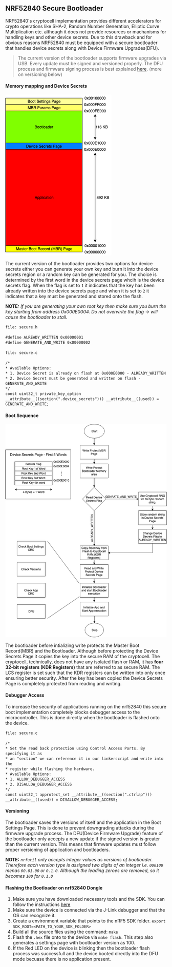 ## NRF52840 Secure Bootloader

NRF52840's cryptocell implementation provides different accelerators for crypto operations like SHA-2, Random Number Generation, Elliptic Curve Multiplication etc. although it does not provide resources or machanisms for handling keys and other device secrets. Due to this drawback and for obvious reasons NRF52840 must be equipped with a secure bootloader that handles device secrets along with Device Firmware Upgrades(DFU).

> The current version of the bootloader supports firmware upgrades via USB. Every update must be signed and versioned properly. The DFU process and firmware signing process is best explained [here](https://infocenter.nordicsemi.com/index.jsp?topic=%2Fcom.nordic.infocenter.sdk5.v15.0.0%2Flib_bootloader_modules.html). (more on versioning below)

#### Memory mapping and Device Secrets
![memory](docs/MemoryMapping.png)

The current version of the bootloader provides two options for device secrets either you can generate your own key and burn it into the device secrets region or a random key can be generated for you. The choice is determined by the first word in the device secrets page whcih is the device secrets flag. When the flag is set to `1` it indicates that the key has been already written into the device secrets page and when it is set to `2` it indicates that a key must be generated and stored onto the flash.

**NOTE:** *If you are generating your own root key then make sure you burn the key starting from address 0x000E0004. Do not overwrite the flag -> will cause the bootloader to stall.*

```
file: secure.h

#define ALREADY_WRITTEN 0x00000001
#define GENERATE_AND_WRITE 0x00000002

file: secure.c

/*
* Available Options:
* 1. Device Secret is already on flash at 0x000E0000 - ALREADY_WRITTEN
* 2. Device Secret must be generated and written on flash - GENERATE_AND_WRITE
*/
const uint32_t private_key_option __attribute__((section(".device_secrets"))) __attribute__((used)) = GENERATE_AND_WRITE;
```

#### Boot Sequence
![boot](docs/BootSequence.png)

The bootloader before intializing write protects the Master Boot Record(MBR) and the Bootloader. Although before protecting the Device Secrets Page it copies the key into the secure RAM of the cryptocell. The cryptocell, technically, does not have any isolated flash or RAM, it has **four 32-bit registers (KDR Registers)** that are referred to as secure RAM. The LCS register is set such that the KDR registers can be written into only once ensuring better security. After the key has been copied the Device Secrets Page is completely protected from reading and writing.

#### Debugger Access
To increase the security of applications running on the nrf52840 this secure boot implementation completely blocks debugger access to the microcontroller. This is done directly when the bootloader is flashed onto the device.

```
file: secure.c

/*
* Set the read back protection using Control Access Ports. By specifying it as
* an "section" we can reference it in our linkerscript and write into the
* register while flashing the hardware.
* Available Options:
* 1. ALLOW_DEBUGGER_ACCESS
* 2. DISALLOW_DEBUGGER_ACCESS
*/
const uint32_t approtect_set __attribute__((section(".ctrlap"))) __attribute__((used)) = DISALLOW_DEBUGGER_ACCESS;
```

#### Versioning
The bootloader saves the versions of itself and the application in the Boot Settings Page. This is done to prevent downgrading attacks during the firmware upgrade process. The DFU(Device Firmware Upgrade) feature of the bootloader only accepts a new update if the signed version is greater than the current version. This means that firmware updates must follow proper versioning of application and bootloaders.

**NOTE:** *`nrfutil` only accepts integer values as versions of bootloader. Therefore each version type is assigned two digits of an integer i.e. `000100` menas `00.01.00` or `0.1.0`. Although the leading zeroes are removed, so it becomes `100` for `0.1.0`*

#### Flashing the Bootloader on nrf52840 Dongle

1. Make sure you have downloaded necessary tools and the SDK. You can follow the instructions [here](https://git.slock.it/hardware/crypto-accelerator-benchmarks#pre-requisites)
2. Make sure the device is connected via the J-Link debugger and that the OS can recognize it.
3. Create a environment variable that points to the nRF5 SDK folder. `export SDK_ROOT=<PATH_TO_YOUR_SDK_FOLDER>`
4. Build all the source files using the command: `make`
5. Flash the `.hex` file onto to the device via `make flash`. This step also generates a settings page with bootloader version as 100.
6. If the Red LED on the device is blinking then the bootloader flash process was successfull and the device booted directly into the DFU mode becuase there is no application present.
